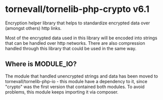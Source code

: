# tornevall/tornelib-php-crypto v6.1

Encryption helper library that helps to standardize encrypted data over (amongst others) http links.

Most of the encrypted data used in this library will be encoded into strings that can be handled over http networks. There are also compression handled through this library that could be used in the same way.

## Where is MODULE_IO?

The module that handled unencrypted strings and data has been moved to tornevall/tornelib-php-io - this module have a dependency to it, since "crypto" was the first version that contained both modules. To avoid problems, this module keeps importing it via composer.
